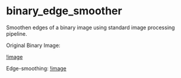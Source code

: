 # binary_edge_smoother

Smoothen edges of a binary image using standard image processing pipeline.

Original Binary Image:

[!image](im.jpg)

Edge-smoothing:
[!image](im.jpg)



